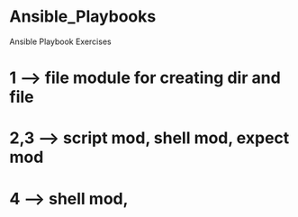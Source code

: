 # Ansible_Playbooks
Ansible Playbook Exercises
# 1      --> file module for creating dir and file
# 2,3    --> script mod, shell mod, expect mod
# 4      --> shell mod,
